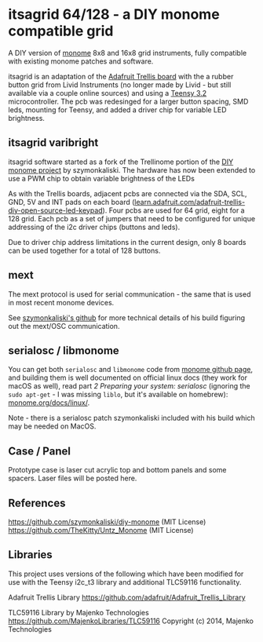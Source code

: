 # itsagrid 64/128 - a DIY monome compatible grid

A DIY version of [monome](https://monome.org/) 8x8 and 16x8 grid instruments, fully compatible with existing monome patches and software.

itsagrid is an adaptation of the 
[Adafruit Trellis board](https://www.adafruit.com/product/1616) with the a rubber button grid from Livid Instruments (no longer made by Livid - but still available via a couple online sources) and using a [Teensy 3.2](https://www.pjrc.com/teensy/) microcontroller. The pcb was redesinged for a larger button spacing, SMD leds, mounting for Teensy, and added a driver chip for variable LED brightness.


## itsagrid varibright

itsagrid software started as a fork of the Trellinome portion of the [DIY monome project](https://github.com/szymonkaliski/diy-monome) by szymonkaliski. The hardware has now been extended to use a PWM chip to obtain variable brightness of the LEDs 

As with the Trellis boards, adjacent pcbs are connected via the SDA, SCL, GND, 5V and INT pads on each board  ([learn.adafruit.com/adafruit-trellis-diy-open-source-led-keypad](https://learn.adafruit.com/adafruit-trellis-diy-open-source-led-keypad)). Four pcbs are used for 64 grid, eight for a 128 grid. Each pcb as a set of jumpers that need to be configured for unique addressing of the i2c driver chips (buttons and leds).

Due to driver chip address limitations in the current design, only 8 boards can be used together for a total of 128 buttons.


## mext

The mext protocol is used for serial communication - the same that is used in most recent monome devices.

See [szymonkaliski's github](https://github.com/szymonkaliski/diy-monome) for more technical details of his build figuring out the mext/OSC communication.


## serialosc / libmonome

You can get both `serialosc` and `libmonome` code from [monome github page](https://github.com/monome), and building them is well documented on official linux docs (they work for macOS as well), read part *2 Preparing your system: serialosc* (ignoring the `sudo apt-get` - I was missing `liblo`, but it's available on homebrew): [monome.org/docs/linux/](https://monome.org/docs/linux/).

Note - there is a serialosc patch szymonkaliski included with his build which may be needed on MacOS.


## Case / Panel

Prototype case is laser cut acrylic top and bottom panels and some spacers. Laser files will be posted here.

## References 

https://github.com/szymonkaliski/diy-monome (MIT License)
https://github.com/TheKitty/Untz_Monome (MIT License)

## Libraries

This project uses versions of the following which have been modified for use with the Teensy i2c_t3 library and additional TLC59116 functionality.

Adafruit Trellis Library
https://github.com/adafruit/Adafruit_Trellis_Library

TLC59116 Library by Majenko Technologies
https://github.com/MajenkoLibraries/TLC59116
Copyright (c) 2014, Majenko Technologies
